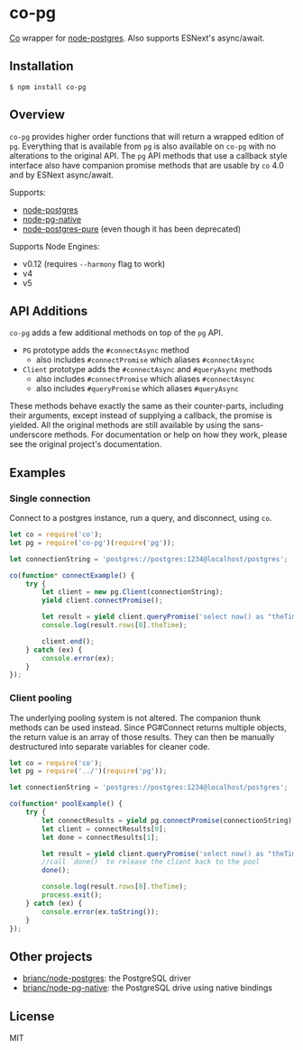 # co-pg

[Co](https://github.com/visionmedia/co) wrapper for [node-postgres](https://github.com/brianc/node-postgres).
Also supports ESNext's async/await.


## Installation

```
$ npm install co-pg
```


## Overview

`co-pg` provides higher order functions that will return a wrapped edition of `pg`. Everything that is available
from `pg` is also available on `co-pg` with no alterations to the original API. The `pg` API methods that use a
callback style interface also have companion promise methods that are usable by `co` 4.0 and by ESNext async/await.

Supports:

- [node-postgres](https://github.com/brianc/node-postgres)
- [node-pg-native](https://github.com/brianc/node-pg-native)
- [node-postgres-pure](https://github.com/brianc/node-postgres-pure) (even though it has been deprecated)

Supports Node Engines:

- v0.12 (requires `--harmony` flag to work)
- v4
- v5


## API Additions

`co-pg` adds a few additional methods on top of the `pg` API.

 - `PG` prototype adds the `#connectAsync` method
   - also includes `#connectPromise` which aliases `#connectAsync`
 - `Client` prototype adds the `#connectAsync` and `#queryAsync` methods
   - also includes `#connectPromise` which aliases `#connectAsync`
   - also includes `#queryPromise` which aliases `#queryAsync`

These methods behave exactly the same as their counter-parts, including their arguments, except instead of
supplying a callback, the promise is yielded. All the original methods are still available by using the
sans-underscore methods. For documentation or help on how they work, please see the original project's documentation.

## Examples

### Single connection

Connect to a postgres instance, run a query, and disconnect, using `co`.

```js
let co = require('co');
let pg = require('co-pg')(require('pg'));

let connectionString = 'postgres://postgres:1234@localhost/postgres';

co(function* connectExample() {
	try {
		let client = new pg.Client(connectionString);
		yield client.connectPromise();

		let result = yield client.queryPromise('select now() as "theTime"');
		console.log(result.rows[0].theTime);

		client.end();
	} catch (ex) {
		console.error(ex);
	}
});
```

### Client pooling

The underlying pooling system is not altered. The companion thunk methods can be used instead. Since PG#Connect
returns multiple objects, the return value is an array of those results. They can then be manually destructured
into separate variables for cleaner code.

```js
let co = require('co');
let pg = require('../')(require('pg'));

let connectionString = 'postgres://postgres:1234@localhost/postgres';

co(function* poolExample() {
	try {
		let connectResults = yield pg.connectPromise(connectionString);
		let client = connectResults[0];
		let done = connectResults[1];

		let result = yield client.queryPromise('select now() as "theTime"');
		//call `done()` to release the client back to the pool
		done();

		console.log(result.rows[0].theTime);
		process.exit();
	} catch (ex) {
		console.error(ex.toString());
	}
});
```

## Other projects

- [brianc/node-postgres](https://github.com/brianc/node-postgres): the PostgreSQL driver
- [brianc/node-pg-native](https://github.com/brianc/node-pg-native): the PostgreSQL drive using native bindings

## License
MIT
